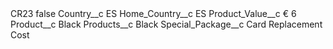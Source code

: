 <?xml version="1.0" encoding="UTF-8"?>
<CustomMetadata xmlns="http://soap.sforce.com/2006/04/metadata" xmlns:xsi="http://www.w3.org/2001/XMLSchema-instance" xmlns:xsd="http://www.w3.org/2001/XMLSchema">
    <label>CR23</label>
    <protected>false</protected>
    <values>
        <field>Country__c</field>
        <value xsi:type="xsd:string">ES</value>
    </values>
    <values>
        <field>Home_Country__c</field>
        <value xsi:type="xsd:string">ES</value>
    </values>
    <values>
        <field>Product_Value__c</field>
        <value xsi:type="xsd:string">€ 6</value>
    </values>
    <values>
        <field>Product__c</field>
        <value xsi:type="xsd:string">Black</value>
    </values>
    <values>
        <field>Products__c</field>
        <value xsi:type="xsd:string">Black</value>
    </values>
    <values>
        <field>Special_Package__c</field>
        <value xsi:type="xsd:string">Card Replacement Cost</value>
    </values>
</CustomMetadata>
